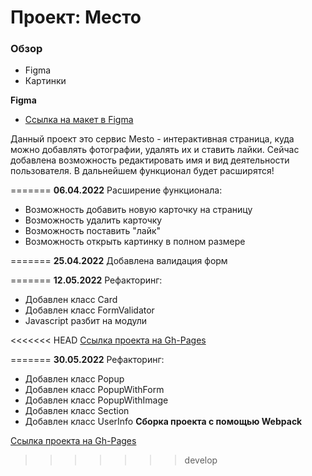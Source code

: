# Проект: Место

### Обзор

* Figma
* Картинки

**Figma**

* [Ссылка на макет в Figma](https://www.figma.com/file/2cn9N9jSkmxD84oJik7xL7/JavaScript.-Sprint-4?node-id=0%3A1)

Данный проект это сервис Mesto - интерактивная страница, куда можно добавлять фотографии, удалять их и ставить лайки.
Сейчас добавлена возможность редактировать имя и вид деятельности пользователя. В дальнейшем функционал будет расширятся!

=======
**06.04.2022**
Расширение функционала:
* Возможность добавить новую карточку на страницу
* Возможность удалить карточку
* Возможность поставить "лайк"
* Возможность открыть картинку в полном размере

=======
**25.04.2022**
Добавлена валидация форм

=======
**12.05.2022**
Рефакторинг:
* Добавлен класс Card
* Добавлен класс FormValidator
* Javascript разбит на модули

<<<<<<< HEAD
[Ссылка проекта на Gh-Pages](https://nikitositi.github.io/mesto/)

=======
**30.05.2022**
Рефакторинг:
* Добавлен класс Popup
* Добавлен класс PopupWithForm
* Добавлен класс PopupWithImage
* Добавлен класс Section
* Добавлен класс UserInfo
**Сборка проекта с помощью Webpack**

[Ссылка проекта на Gh-Pages](https://nikitositi.github.io/mesto/)
>>>>>>> develop

